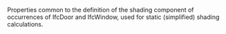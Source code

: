 ﻿Properties common to the definition of the shading component of occurrences of IfcDoor and IfcWindow, used for static (simplified) shading calculations.

